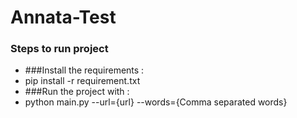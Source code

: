 # Annata-Test

### Steps to run project
- ###Install the requirements : 
- pip install -r requirement.txt
- ###Run the project with : 
- python main.py --url={url} --words={Comma separated words}


